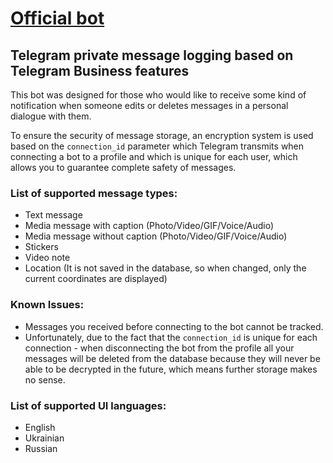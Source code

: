 # [Official bot](https://t.me/MessageLoggingBot) 

## Telegram private message logging based on Telegram Business features

This bot was designed for those who would like to receive some kind of notification when someone edits or 
deletes messages in a personal dialogue with them.

To ensure the security of message storage, an encryption system is used based on the `connection_id` parameter 
which Telegram transmits when connecting a bot to a profile and which is unique for each user, which 
allows you to guarantee complete safety of messages.

### List of supported message types:
- Text message
- Media message with caption (Photo/Video/GIF/Voice/Audio)
- Media message without caption (Photo/Video/GIF/Voice/Audio)
- Stickers
- Video note
- Location (It is not saved in the database, so when changed, only the current coordinates are displayed)

### Known Issues:
- Messages you received before connecting to the bot cannot be tracked.
- Unfortunately, due to the fact that the `connection_id` is unique for each connection - when disconnecting the bot from the profile
all your messages will be deleted from the database because they will never be able to be decrypted in the future, which means further 
storage makes no sense.

### List of supported UI languages:
- English
- Ukrainian
- Russian